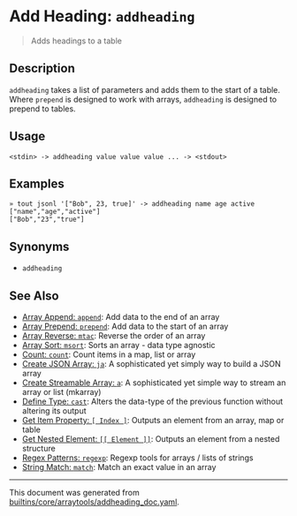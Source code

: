 # Add Heading: `addheading`

> Adds headings to a table

## Description

`addheading` takes a list of parameters and adds them to the start of a table.
Where `prepend` is designed to work with arrays, `addheading` is designed to
prepend to tables.

## Usage

```
<stdin> -> addheading value value value ... -> <stdout>
```

## Examples

```
» tout jsonl '["Bob", 23, true]' -> addheading name age active                                                                                   
["name","age","active"]
["Bob","23","true"]
```

## Synonyms

* `addheading`


## See Also

* [Array Append: `append`](../commands/append.md):
  Add data to the end of an array
* [Array Prepend: `prepend`](../commands/prepend.md):
  Add data to the start of an array
* [Array Reverse: `mtac`](../commands/mtac.md):
  Reverse the order of an array
* [Array Sort: `msort`](../commands/msort.md):
  Sorts an array - data type agnostic
* [Count: `count`](../commands/count.md):
  Count items in a map, list or array
* [Create JSON Array: `ja`](../commands/ja.md):
  A sophisticated yet simply way to build a JSON array
* [Create Streamable Array: `a`](../commands/a.md):
  A sophisticated yet simple way to stream an array or list (mkarray)
* [Define Type: `cast`](../commands/cast.md):
  Alters the data-type of the previous function without altering its output
* [Get Item Property: `[ Index ]`](../parser/item-index.md):
  Outputs an element from an array, map or table
* [Get Nested Element: `[[ Element ]]`](../parser/element.md):
  Outputs an element from a nested structure
* [Regex Patterns: `regexp`](../commands/regexp.md):
  Regexp tools for arrays / lists of strings
* [String Match: `match`](../commands/match.md):
  Match an exact value in an array

<hr/>

This document was generated from [builtins/core/arraytools/addheading_doc.yaml](https://github.com/lmorg/murex/blob/master/builtins/core/arraytools/addheading_doc.yaml).